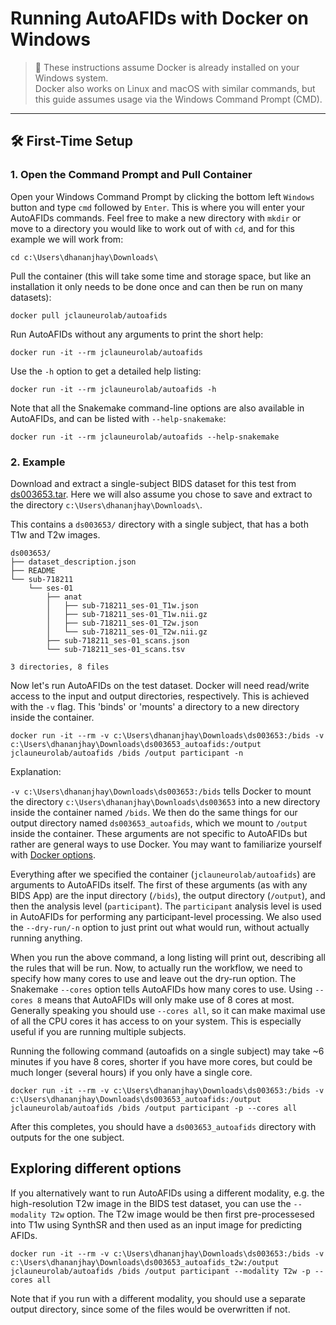 # Running AutoAFIDs with Docker on Windows

> 🐳 These instructions assume Docker is already installed on your Windows system.  
> Docker also works on Linux and macOS with similar commands, but this guide assumes usage via the Windows Command Prompt (CMD).

---

## 🛠️ First-Time Setup

### 1. Open the Command Prompt and Pull Container

Open your Windows Command Prompt by clicking the bottom left `Windows` button and type `cmd` followed by `Enter`. This is where you will enter your AutoAFIDs commands. Feel free to make a new directory with `mkdir` or move to a directory you would like to work out of with `cd`, and for this example we will work from:

    cd c:\Users\dhananjhay\Downloads\

Pull the container (this will take some time and storage space, but like an installation it only needs to be done once and can then be run on many datasets):

    docker pull jclauneurolab/autoafids

Run AutoAFIDs without any arguments to print the short help:

    docker run -it --rm jclauneurolab/autoafids   

Use the `-h` option to get a detailed help listing:

    docker run -it --rm jclauneurolab/autoafids -h

Note that all the Snakemake command-line options are also available in
AutoAFIDs, and can be listed with `--help-snakemake`:

    docker run -it --rm jclauneurolab/autoafids --help-snakemake

### 2. Example

Download and extract a single-subject BIDS dataset for this test from [ds003653.tar](https://www.dropbox.com/scl/fi/phmmofiy4q6o1k01rs6c4/ds003653.tar?rlkey=bpa8fxfl0lyrdc38fs6aowta7&st=zvhpqsga&dl=1"). Here we will also assume you chose to save and extract to the directory `c:\Users\dhananjhay\Downloads\`.

This contains a `ds003653/` directory with a single subject, that has a both T1w and T2w images. 

```
ds003653/
├── dataset_description.json
├── README
└── sub-718211
    └── ses-01
        ├── anat
        │   ├── sub-718211_ses-01_T1w.json
        │   ├── sub-718211_ses-01_T1w.nii.gz
        │   ├── sub-718211_ses-01_T2w.json
        │   └── sub-718211_ses-01_T2w.nii.gz
        ├── sub-718211_ses-01_scans.json
        └── sub-718211_ses-01_scans.tsv

3 directories, 8 files
```

Now let's run AutoAFIDs on the test dataset. Docker will need read/write access to the input and output directories, respectively. This is achieved with the `-v` flag. This 'binds' or 'mounts' a directory to a new directory inside the container.

    docker run -it --rm -v c:\Users\dhananjhay\Downloads\ds003653:/bids -v c:\Users\dhananjhay\Downloads\ds003653_autoafids:/output jclauneurolab/autoafids /bids /output participant -n

Explanation: 

`-v c:\Users\dhananjhay\Downloads\ds003653:/bids` tells Docker to mount the directory `c:\Users\dhananjhay\Downloads\ds003653` into a new directory inside the container named `/bids`. We then do the same things for our output directory named `ds003653_autoafids`, which we mount to `/output` inside the container. These arguments are not specific to AutoAFIDs but rather are general ways to use Docker. You may want to familiarize yourself with [Docker options](https://docs.docker.com/engine/reference/run/).

Everything after we specified the container (`jclauneurolab/autoafids`) are arguments to AutoAFIDs itself. The first of these arguments (as with any BIDS App) are the input directory (`/bids`), the output directory (`/output`), and then the analysis level (`participant`). The `participant` analysis 
level is used in AutoAFIDs for performing any participant-level processing. We also used the `--dry-run/-n`  option to just print out what would run, without actually running anything.

When you run the above command, a long listing will print out, describing all the rules that 
will be run. Now, to actually run the workflow, we need to specify how many cores to use and leave out
the dry-run option.  The Snakemake `--cores` option tells AutoAFIDs how many cores to use.
 Using `--cores 8` means that AutoAFIDs will only make use of 8 cores at most. Generally speaking 
you should use `--cores all`,  so it can make maximal use of all the CPU cores it has access to on your system. This is especially 
useful if you are running multiple subjects. 

Running the following command (autoafids on a single subject) may take ~6 minutes if you have 8 cores, shorter if you have more 
cores, but could be much longer (several hours) if you only have a single core.

    docker run -it --rm -v c:\Users\dhananjhay\Downloads\ds003653:/bids -v c:\Users\dhananjhay\Downloads\ds003653_autoafids:/output jclauneurolab/autoafids /bids /output participant -p --cores all

After this completes, you should have a `ds003653_autoafids` directory with outputs for the one subject.

## Exploring different options

If you alternatively want to run AutoAFIDs using a different modality, e.g. the high-resolution T2w image
in the BIDS test dataset, you can use the `--modality T2w` option. The T2w image would be then first pre-processesed into T1w using SynthSR and then used as an input image for predicting AFIDs.

    docker run -it --rm -v c:\Users\dhananjhay\Downloads\ds003653:/bids -v c:\Users\dhananjhay\Downloads\ds003653_autoafids_t2w:/output jclauneurolab/autoafids /bids /output participant --modality T2w -p --cores all

Note that if you run with a different modality, you should use a separate output directory, since some of the files 
would be overwritten if not.


